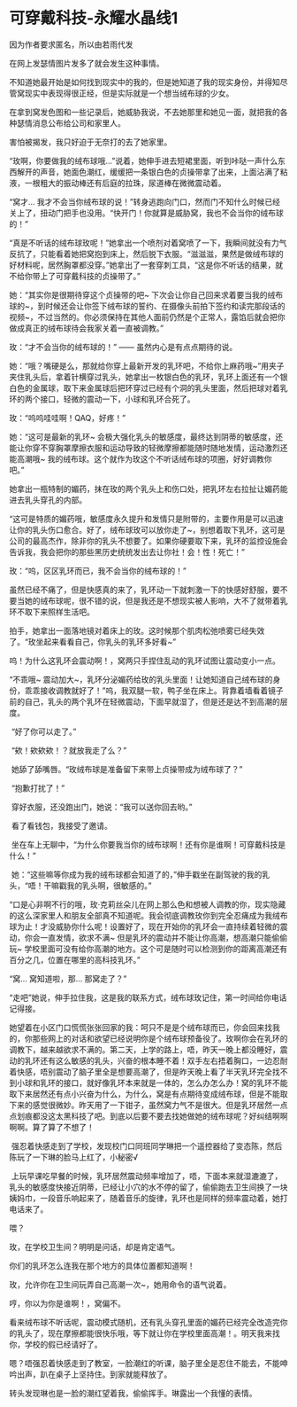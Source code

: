 # 可穿戴科技-永耀水晶线1

因为作者要求匿名，所以由若雨代发 

在网上发瑟情图片发多了就会发生这种事情。 

不知道她最开始是如何找到现实中的我的，但是她知道了我的现实身份，并得知尽管窝现实中表现得很正经，但是实际就是一个想当绒布球的少女。 

在拿到窝发色图和一些记录后，她威胁我说，不去她那里和她见一面，就把我的各种瑟情消息公布给公司和家里人。 

害怕被揭发，我只好迫于无奈打的去了她家里。 

“玫啊，你要做我的绒布球哦…”说着，她伸手进去短裙里面，听到咔哒一声什么东西解开的声音，她面色潮红，缓缓把一条银白色的贞操带拿了出来，上面沾满了粘液，一根粗大的振动棒还有后庭的拉珠，尿道棒在微微震动着。 

“窝才… 我才不会当你绒布球的说！”转身逃跑向门口，然而门不知什么时候已经关上了，扭动门把手也没用。“快开门！你就算是威胁窝，我也不会当你的绒布球的！” 

“真是不听话的绒布球玫呢！”她拿出一个喷剂对着窝喷了一下，我瞬间就没有力气反抗了，只能看着她把窝抱到床上，然后脱下衣服。“滋滋滋，果然是做绒布球的好材料呢，居然胸罩都没穿。”她拿出了一套穿刺工具，“这是你不听话的结果，就不给你带上了可穿戴科技的贞操带了。” 

她：“其实你是很期待穿这个贞操带的吧~ 下次会让你自己回来求着要当我的绒布球的~，到时候还会让你签下绒布球的誓约、在摄像头前拍下签约和读完那段话的视频~，不过当然的。你必须保持在其他人面前仍然是个正常人，露馅后就会把你做成真正的绒布球待会我家关着一直被调教。” 

玫：“才不会当你的绒布球的！” —— 虽然内心是有点点期待的说。 

她：“哦？嘴硬是么，那就给你穿上最新开发的乳环吧，不给你上麻药哦~”用夹子夹住乳头后，拿着针横穿过乳头，她拿出一枚银白色的乳环，乳环上面还有一个银白色的金属球，取下来金属球后把环穿过已经有个洞的乳头里面，然后把球对着乳环的两个接口，轻微的震动一下，小球和乳环合死了。 

玫：“呜呜哇哇啊！QAQ，好疼！” 

她：“这可是最新的乳环~ 会极大强化乳头的敏感度，最终达到阴蒂的敏感度，还能让你穿不穿胸罩摩擦衣服和运动导致的轻微摩擦都能随时随地发情，运动激烈还能高潮哦~ 我的绒布球。这个就作为玫这个不听话绒布球的项圈，好好调教你吧。” 

她拿出一瓶特制的媚药，抹在玫的两个乳头上和伤口处，把乳环左右拉扯让媚药能进去乳头穿孔的内部。 

“这可是特质的媚药哦，敏感度永久提升和发情只是附带的，主要作用是可以迅速让你的乳头伤口愈合。好了，绒布球玫可以放你走了~，别想着取下乳环，这可是公司的最高杰作，除非你的乳头不想要了。如果你硬要取下来，乳环的监控设施会告诉我，我会把你的那些黑历史统统发出去让你社！会！性！死亡！” 

玫：“呜，区区乳环而已，我不会当你的绒布球的！” 

虽然已经不痛了，但是快感真的来了，乳环动一下就刺激一下的快感好舒服，要不要当她的绒布球呢，很不错的说，但是我还是不想现实被人影响，大不了就带着乳环不取下来照样生活吧。 

拍手，她拿出一面落地镜对着床上的玫。这时候那个肌肉松弛喷雾已经失效了。“玫坐起来看看自己，你乳头的乳环多好看~” 

呜！为什么这乳环会震动啊！，窝两只手捏住乱动的乳环试图让震动变小一点。 

“不乖哦~ 震动加大~，乳环分泌媚药给玫的乳头里面！让她知道自己绒布球的身份，乖乖接收调教就好了！”呜，我双腿一软，鸭子坐在床上。背靠着墙看着镜子前的自己，乳头的两个乳环在轻微震动，下面早就湿了，但是还是达不到高潮的层度。

 “好了你可以走了。”

 “欸！欸欸欸！？就放我走了么？”

 她舔了舔嘴唇。“玫绒布球是准备留下来带上贞操带成为绒布球了？”

 “抱歉打扰了！”

 穿好衣服，还没跑出门，她说：“我可以送你回去哟。”

 看了看钱包，我接受了邀请。

 坐在车上无聊中，“为什么你要我当你的绒布球啊！还有你是谁啊！可穿戴科技是什么！”

 她：“这些嘛等你成为我的绒布球都会知道了的，”伸手戳坐在副驾驶的我的乳头，“唔！干嘛戳我的乳头啊，很敏感的。”

“口是心非啊不行的哦，玫·克莉丝朵儿在网上那么色和想被人调教的你，现实隐藏的这么深家里人和朋友全部真不知道呢。我会彻底调教玫你到完全忍痛成为我绒布球为止！才没威胁你什么呢！设置好了，现在开始你的乳环会一直持续着轻微的震动，你会一直发情，欲求不满~ 但是乳环的震动并不能让你高潮，想高潮只能偷偷玩~ 学校里面可没有给你高潮的地方。这个可是随时可以检测到你的距离高潮还有百分之几，位置在哪里的高科技乳环。” 

“窝… 窝知道啦，那… 那窝走了？” 

“走吧”她说，伸手拉住我，这是我的联系方式，绒布球玫记住，第一时间给你电话记得接。 

她望着在小区门口慌慌张张回家的我：呵只不是是个绒布球而已，你会回来找我的，你那些网上的对话和欲望已经说明你是个绒布球预备役了。玫啊你会在乳环的调教下，越来越欲求不满的。第二天，上学的路上，唔，昨天一晚上都没睡好，震动的乳环还有这么敏感的乳头，兴奋的根本睡不着！双手左右捂着胸口，一边忍耐着快感，唔别震动了脑子里全是想要高潮了，但是昨天晚上看了半天乳环完全找不到小球和乳环的接口，就好像乳环本来就是一体的，怎么办怎么办！窝的乳环不能取下来居然还有点小兴奋为什么，为什么，窝是有点期待变成绒布球，但是不能取下来的感觉很微妙。昨天用了一下钳子，虽然窝力气不是很大。但是乳环居然一点点划痕都没这太黑科技了吧。到底以后要不要去找她做她的绒布球呢？好纠结啊啊啊啊。算了算了不想了！

 强忍着快感走到了学校，发现校门口同班同学琳把一个遥控器给了变态陈，然后陈玩了一下琳的脸马上红了，小秘密√

 上玩早课吃早餐的时候，乳环居然震动频率增加了，唔，下面本来就湿漉漉了，乳头的敏感度快接近阴蒂，已经让小穴的水不停的留了，偷偷跑去卫生间换了一块姨妈巾，一段音乐响起来了，随着音乐的旋律，乳环也是同样的频率震动着，她打电话来了。

喂？ 

玫，在学校卫生间？明明是问话，却是肯定语气。 

你们的乳环怎么连我在那个地方的具体位置都知道啊！ 

玫，允许你在卫生间玩弄自己高潮一次~，她用命令的语气说着。 

哼，你以为你是谁啊！，窝偏不。 

看来绒布球不听话呢，震动模式随机，还有乳头穿孔里面的媚药已经完全改造完你的乳头了，现在摩擦都能很快乐哦，等下就让你在学校里面高潮！。明天我来找你，学校的假已经请好了。 

嗯？唔强忍着快感走到了教室，一脸潮红的听课，脑子里全是忍住不能去，不能呻吟出声，趴在桌子上坚持住。到家就能释放了。 

转头发现琳也是一脸的潮红望着我，偷偷挥手。琳露出一个我懂的表情。